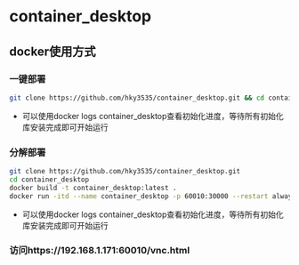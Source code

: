 # container_desktop

## docker使用方式
### 一键部署
```bash
git clone https://github.com/hky3535/container_desktop.git && cd container_desktop && docker build -t container_desktop:latest . && docker run -itd --name container_desktop -p 60010:30000 --restart always --privileged container_desktop:latest
```
* 可以使用docker logs container_desktop查看初始化进度，等待所有初始化库安装完成即可开始运行
### 分解部署
```bash
git clone https://github.com/hky3535/container_desktop.git
cd container_desktop
docker build -t container_desktop:latest .
docker run -itd --name container_desktop -p 60010:30000 --restart always --privileged container_desktop:latest
```
* 可以使用docker logs container_desktop查看初始化进度，等待所有初始化库安装完成即可开始运行
### 访问https://192.168.1.171:60010/vnc.html